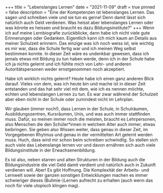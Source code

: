 +++
title = "Lebenslanges Lernen"
date = "2021-11-09"
draft = true
pinned = false
description = "Eine der Kompetenzen ist lebenslanges Lernen. Das sagen und schreiben viele und sie tun es gerne! Denn damit lässt sich natürlich auch Geld verdienen. Was heisst aber lebenslanges Lernen oder was könnte es heissen und braucht es dazu Bildungsinstitute?"
+++
Wenn ich auf meine Lernbiografie zurückblicke, dann habe ich nicht viele gute Erinnerungen oder Gedanken. Eigentlich kann ich mich kaum an Details aus meiner Schulzeit erinnern. Das einzige was ich noch weiss ist, wie wichtig es mir war, dass die Schule fertig war und ich meinen Weg selbst bestimmen konnte. In dieser Zeit wäre es undenkbar gewesen, dass ich jemals etwas mit Bildung zu tun haben werde, denn ich in der Schule habe ich ja nichts gelernt und ich fühlte mich von Lehr- und anderen Autoritätspersonen weder ernstgenommen noch akzeptiert. 

Habe ich wirklich nichts gelernt? Heute habe ich einen ganz anderen Blick darauf. Vieles von dem, was ich heute bin und mache ist in dieser Zeit entstanden und das hat sehr viel mit dem, wie ich es nennen möchte, echten und lebenslangen Lernen zu tun. Es war zwar während der Schulzeit aber eben nicht in der Schule oder zumindest nicht im Lehrplan. 

Wir glauben (immer noch!), dass Lernen in der Schule, in Schulräumen, Ausbildungszentren, Kursräumen, Unis, und was auch immer stattfinden muss. Dafür, so meinen immer noch die meisten, braucht es Lehrpersonen, also Menschen die den Schüler*innen in welchem Alter auch immer, etwas beibringen. Sie geben also Wissen weiter, dass genau in dieser Zeit, im Vorgegebenen Rhytmus und genau in der vermittelten Art gelernt werden muss. Huch, dass wird mir schon beim schreiben schwindlig. So stellen sich auch viele das Lebenslange lernen vor und davon ernähren sich auch viele Bildungsinstitute in der Erwachsenenbildung. 

Es ist also, neben starren und alten Strukturen in der Bildung auch die Bildungsindustrie die viel Geld damit verdient und natürlich auch in Zukunft verdienen will. Aber! Es gibt Hoffnung. Die Komplexität der Arbeits- und Lernwelt sowie der ganzen sonstigen Entwicklungen machen es immer schwieriger dieses (Bulimie-)Lernen aufrecht zu erhalten (auch wenn das noch für viele utopisch klingen mag).